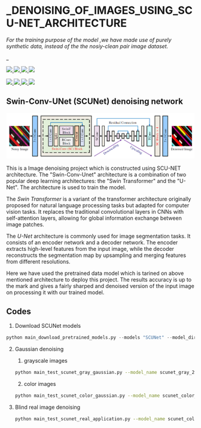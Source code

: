 # _DENOISING_OF_IMAGES_USING_SCU-NET_ARCHITECTURE



*For the training purpose of the model ,we have made use of purely synthetic data, instead of the the nosiy-clean pair image dataset.*


_
<p align="left">
  <a href="https://github.com/cszn/SCUNet">
    <img width=48% src="https://github.com/cszn/cszn.github.io/blob/master/files/input_16.gif"/>
    <img width=48% src="https://github.com/cszn/cszn.github.io/blob/master/files/cc_fnb_0042_16.gif"/>
    <img width=48% src="https://github.com/cszn/cszn.github.io/blob/master/files/ct_fnb_0019_16.gif"/>
    <img width=48% src="https://github.com/cszn/cszn.github.io/blob/master/files/cty_fnb_0047_16.gif"/>
  </a>
</p>

<p align="left">
  <a href="https://github.com/cszn/SCUNet">
    <img width=48% src="https://github.com/cszn/cszn.github.io/blob/master/files/g_fnb_0009_16.gif"/>
    <img width=48% src="https://github.com/cszn/cszn.github.io/blob/master/files/kf_fnb_0058_16.gif"/>
    <img width=48% src="https://github.com/cszn/cszn.github.io/blob/master/files/mc_fnb_0001_16.gif"/>
    <img width=48% src="https://github.com/cszn/cszn.github.io/blob/master/files/wm_fnb_0010_16.gif"/>
  </a>
</p>



Swin-Conv-UNet (SCUNet) denoising network
----------
<img src="figs/arch_scunet.png" width="900px"/> 


This is a Image denoising project which is constructed using SCU-NET architecture.
The "Swin-Conv-Unet" architecture is a combination of two popular deep learning architectures: the "Swin Transformer" and the "U-Net".
The architecture is used to train the model.

The *Swin Transformer* is a variant of the transformer architecture originally proposed for natural language processing tasks but adapted for computer vision tasks.
It replaces the traditional convolutional layers in CNNs with self-attention layers, allowing for global information exchange between image patches.

The *U-Net* architecture is commonly used for image segmentation tasks. It consists of an encoder network and a decoder network.
The encoder extracts high-level features from the input image, while the decoder reconstructs the segmentation map by upsampling and merging features from different resolutions.

Here we have used the pretrained data model which is tarined on above mentioned architecture to deploy this project.
The results accuracy is up to the mark and gives a fairly sharped and denoised version of the input image on processing it with our trained model.



Codes
---------
1. Download SCUNet models
```python
python main_download_pretrained_models.py --models "SCUNet" --model_dir "model_zoo"
```

2. Gaussian denoising
    1. grayscale images

    ```bash
    python main_test_scunet_gray_gaussian.py --model_name scunet_gray_25 --noise_level_img 25 --testset_name set12
    ```

    2. color images
    ```bash
    python main_test_scunet_color_gaussian.py --model_name scunet_color_25 --noise_level_img 25 --testset_name bsd68
    ```
3. Blind real image denoising

    ```bash
    python main_test_scunet_real_application.py --model_name scunet_color_real_psnr --testset_name real3
    ```




